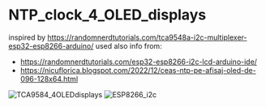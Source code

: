 # NTP_clock_4_OLED_displays
inspired by https://randomnerdtutorials.com/tca9548a-i2c-multiplexer-esp32-esp8266-arduino/
used also info from:
- https://randomnerdtutorials.com/esp32-esp8266-i2c-lcd-arduino-ide/
- https://nicuflorica.blogspot.com/2022/12/ceas-ntp-pe-afisaj-oled-de-096-128x64.html

![TCA9584_4OLEDdisplays](https://i0.wp.com/randomnerdtutorials.com/wp-content/uploads/2021/07/multiple-OLED-displays-TCA9548A-I2C-Multiplexer.jpg)
![ESP8266_i2c](https://i0.wp.com/randomnerdtutorials.com/wp-content/uploads/2018/07/esp8266_LCD.png?resize=1024%2C370&quality=100&strip=all&ssl=1)
